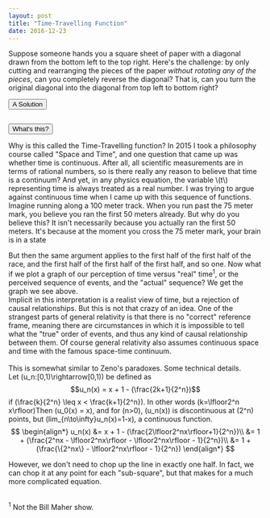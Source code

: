```yaml
---
layout: post
title: "Time-Travelling Function"
date: 2016-12-23
---
```

<script src="../../../../js/libraries/p5.js" type="text/javascript"></script>
<script src="../../../../js/libraries/p5.dom.js" type="text/javascript"></script>
<script src="../../../../js/time_travel.js"></script>
Suppose someone hands you a square sheet of paper with a diagonal drawn from the bottom left to the top right. Here's the challenge: by only cutting and rearranging the pieces of the paper *without rotating any of the pieces*, can you completely reverse the diagonal? That is, can you turn the original diagonal into the diagonal from top left to bottom right?

<button class="accordion">A Solution</button>
<div class="panel">
<p>
<div id = "time-travel" style="display: flex;justify-content: center;"></div>
</p>
</div>

<button class="accordion">What's this?</button>
<div class="panel">
<p>
Why is this called the Time-Travelling function? In 2015 I took a philosophy course called "Space and Time", and one question that came up was whether time is continuous. After all, all scientific measurements are in terms of rational numbers, so is there really any reason to believe that time is a continuum? And yet, in any physics equation, the variable \(t\) representing time is always treated as a real number. I was trying to argue against continuous time when I came up with this sequence of functions.
<br>Imagine running along a 100 meter track. When you run past the 75 meter mark, you believe you ran the first 50 meters already. But why do you believe this? It isn't necessarily because you actually ran the first 50 meters. It's because at the moment you cross the 75 meter mark, your brain is in a state

But then the same argument applies to the first half of the first half of the race, and the first half of the first half of the first half, and so one. Now what if we plot a graph of our perception of time versus "real" time<sup>1</sup>, or the perceived sequence of events, and the "actual" sequence? We get the graph we see above.
<br>Implicit in this interpretation is a realist view of time, but a rejection of causal relationships. But this is not that crazy of an idea. One of the strangest parts of general relativity is that there is no "correct" reference frame, meaning there are circumstances in which it is impossible to tell what the "true" order of events, and thus any kind of causal relationship between them. Of course general relativity also assumes continuous space and time with the famous space-time continuum.
<br><br>
This is somewhat similar to Zeno's paradoxes.
Some technical details.<br>
Let \(u_n:[0,1)\rightarrow[0,1)\) be defined as $$u_n(x) = x + 1 - (\frac{2k+1}{2^n})$$ if \(\frac{k}{2^n} \leq x < \frac{k+1}{2^n}\). In other words \(k=\lfloor2^n x\rfloor\)Then \(u_0(x) = x\), and for \(n>0\), \(u_n(x)\) is discontinuous at \(2^n\) points, but \(lim_{n\to\infty}u_n(x)=1-x\), a continuous function.
$$
\begin{align*}
  u_n(x) &= x + 1 - (\frac{2\lfloor2^nx\rfloor+1}{2^n})\\
  &= 1 + (\frac{2^nx - \lfloor2^nx\rfloor - \lfloor2^nx\rfloor - 1}{2^n})\\
  &= 1 + (\frac{\{2^nx\} - \lfloor2^nx\rfloor - 1}{2^n})
\end{align*}
$$

However, we don't need to chop up the line in exactly one half. In fact, we can chop it at any point for each "sub-square", but that makes for a much more complicated equation.<br><br>

<sup>1</sup> Not the Bill Maher show.
</p>
</div>
